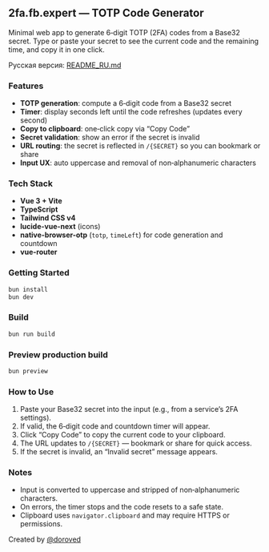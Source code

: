## 2fa.fb.expert — TOTP Code Generator

Minimal web app to generate 6‑digit TOTP (2FA) codes from a Base32 secret. Type or paste your secret to see the current code and the remaining time, and copy it in one click.

Русская версия: [README_RU.md](./README_RU.md)

### Features

- **TOTP generation**: compute a 6‑digit code from a Base32 secret
- **Timer**: display seconds left until the code refreshes (updates every second)
- **Copy to clipboard**: one‑click copy via “Copy Code”
- **Secret validation**: show an error if the secret is invalid
- **URL routing**: the secret is reflected in `/{SECRET}` so you can bookmark or share
- **Input UX**: auto uppercase and removal of non‑alphanumeric characters

### Tech Stack

- **Vue 3 + Vite**
- **TypeScript**
- **Tailwind CSS v4**
- **lucide-vue-next** (icons)
- **native-browser-otp** (`totp`, `timeLeft`) for code generation and countdown
- **vue-router**

### Getting Started

```sh
bun install
bun dev
```

### Build

```sh
bun run build
```

### Preview production build

```sh
bun preview
```

### How to Use

1. Paste your Base32 secret into the input (e.g., from a service’s 2FA settings).
2. If valid, the 6‑digit code and countdown timer will appear.
3. Click “Copy Code” to copy the current code to your clipboard.
4. The URL updates to `/{SECRET}` — bookmark or share for quick access.
5. If the secret is invalid, an “Invalid secret” message appears.

### Notes

- Input is converted to uppercase and stripped of non‑alphanumeric characters.
- On errors, the timer stops and the code resets to a safe state.
- Clipboard uses `navigator.clipboard` and may require HTTPS or permissions.

Created by [@doroved](https://t.me/doroved_stories)
